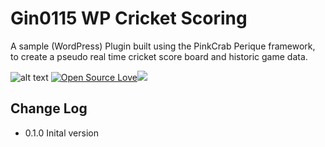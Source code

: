 # Gin0115 WP Cricket Scoring

A sample (WordPress) Plugin built using the PinkCrab Perique framework, to create a pseudo real time cricket score board and historic game data.

![alt text](https://img.shields.io/badge/Current_Version-0.1.0-yellow.svg?style=flat " ") 
[![Open Source Love](https://badges.frapsoft.com/os/mit/mit.svg?v=102)]()![](https://github.com/gin0115/WP_Cricket_Scoring/workflows/PinkCrab_GitHub_CI/badge.svg " ")



## Change Log ##
* 0.1.0 Inital version
